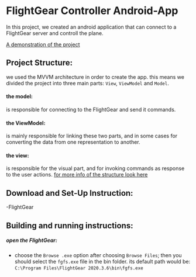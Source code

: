 # FlightGear Controller Android-App

In this project, we created an android application that can connect to a FlightGear server and controll the plane.

[A demonstration of the project](link)


## Project Structure:
we used the MVVM architecture in order to create the app.
this means we divided the project into three main parts: `View`, `ViewModel` and `Model`.
#### the model:
is responsible for connecting to the FlightGear and send it commands.
#### the ViewModel:
is mainly responsible for linking these two parts,  and in some cases for converting the data from one representation to another.
#### the view:
is responsible for the visual part, and for invoking commands as response to the user actions.
[for more info of the structure look here](Sturcture.md)


## Download and Set-Up Instruction:
-FlightGear

## Building and running instructions:
##### open the FlightGear:
- choose the `Browse .exe` option after choosing `Browse Files`;  then you should select the `fgfs.exe` file in the bin folder. its default path would be: `C:\Program Files\FlightGear 2020.3.6\bin\fgfs.exe`
